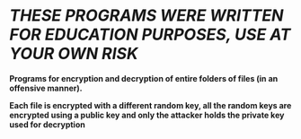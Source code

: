 # **_THESE PROGRAMS WERE WRITTEN FOR EDUCATION PURPOSES, USE AT YOUR OWN RISK_**

**Programs for encryption and decryption of entire folders of files (in an offensive manner).**

**Each file is encrypted with a different random key, all the random keys are encrypted using a public key and only the attacker holds the private key used for decryption**
